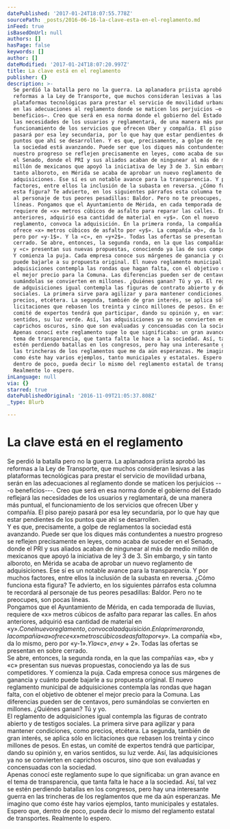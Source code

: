 ```yaml
---
datePublished: '2017-01-24T18:07:55.778Z'
sourcePath: _posts/2016-06-16-la-clave-esta-en-el-reglamento.md
inFeed: true
isBasedOnUrl: null
authors: []
hasPage: false
keywords: []
author: []
dateModified: '2017-01-24T18:07:20.997Z'
title: La clave está en el reglamento
publisher: {}
description: >-
  Se perdió la batalla pero no la guerra. La aplanadora priista aprobó las
  reformas a la Ley de Transporte, que muchos consideran lesivas a las
  plataformas tecnológicas para prestar el servicio de movilidad urbana, serán
  en las adecuaciones al reglamento donde se maticen los perjuicios —o
  beneficios—. Creo que será en esa norma donde el gobierno del Estado reflejará
  las necesidades de los usuarios y reglamentará, de una manera más puntual, el
  funcionamiento de los servicios que ofrecen Uber y compañía. El piso parejo
  pasará por esa ley secundaria, por lo que hay que estar pendientes de los
  puntos que ahí se desarrollen. Y es que, precisamente, a golpe de reglamentos
  la sociedad está avanzando. Puede ser que los diques más contundentes a
  nuestro progreso se reflejen precisamente en leyes, como acaba de suceder en
  el Senado, donde el PRI y sus aliados acaban de ningunear al más de medio
  millón de mexicanos que apoyó la iniciativa de ley 3 de 3. Sin embargo, y sin
  tanto alboroto, en Mérida se acaba de aprobar un nuevo reglamento de
  adquisiciones. Ese sí es un notable avance para la transparencia. Y por muchos
  factores, entre ellos la inclusión de la subasta en reversa. ¿Cómo funciona
  esta figura? Te advierto, en los siguientes párrafos esta columna te recordará
  al personaje de tus peores pesadillas: Baldor. Pero no te preocupes, son pocas
  líneas. Pongamos que el Ayuntamiento de Mérida, en cada temporada de lluvias,
  requiere de «x» metros cúbicos de asfalto para reparar las calles. En años
  anteriores, adquirió esa cantidad de material en «y$». Con el nuevo
  reglamento, convoca la adquisición. En la primera ronda, la compañía «a»
  ofrece «x» metros cúbicos de asfalto por «y$». La compañía «b», da lo mismo,
  pero por «y-1$». Y la «c», en «y+2$». Todas las ofertas se presentan en sobre
  cerrado. Se abre, entonces, la segunda ronda, en la que las compañías «a», «b»
  y «c» presentan sus nuevas propuestas, conociendo ya las de sus competidores.
  Y comienza la puja. Cada empresa conoce sus márgenes de ganancia y cuánto
  puede bajarle a su propuesta original. El nuevo reglamento municipal de
  adquisiciones contempla las rondas que hagan falta, con el objetivo de obtener
  el mejor precio para la Comuna. Las diferencias pueden ser de centavos, pero
  sumándolas se convierten en millones. ¿Quiénes ganan? Tú y yo. El reglamento
  de adquisiciones igual contempla las figuras de contrato abierto y de testigos
  sociales. La primera sirve para agilizar y para mantener condiciones, como
  precios, etcétera. La segunda, también de gran interés, se aplica sólo en
  licitaciones que rebasen los treinta y cinco millones de pesos. En estas, un
  comité de expertos tendrá que participar, dando su opinión y, en varios
  sentidos, su luz verde. Así, las adquisiciones ya no se convierten en
  caprichos oscuros, sino que son evaluadas y concensuadas con la sociedad.
  Apenas conocí este reglamento supe lo que significaba: un gran avance en el
  tema de transparencia, que tanta falta le hace a la sociedad. Así, tal vez se
  estén perdiendo batallas en los congresos, pero hay una interesante guerra en
  las trincheras de los reglamentos que me da aún esperanzas. Me imagino que
  como éste hay varios ejemplos, tanto municipales y estatales. Espero que,
  dentro de poco, pueda decir lo mismo del reglamento estatal de transportes.
  Realmente lo espero.
inLanguage: null
via: {}
starred: true
datePublishedOriginal: '2016-11-09T21:05:37.808Z'
_type: Blurb

---
```

# La clave está en el reglamento

Se perdió la batalla pero no la guerra. La aplanadora priista aprobó las reformas a la Ley de Transporte, que muchos consideran lesivas a las plataformas tecnológicas para prestar el servicio de movilidad urbana, serán en las adecuaciones al reglamento donde se maticen los perjuicios ---o beneficios---. Creo que será en esa norma donde el gobierno del Estado reflejará las necesidades de los usuarios y reglamentará, de una manera más puntual, el funcionamiento de los servicios que ofrecen Uber y compañía. El piso parejo pasará por esa ley secundaria, por lo que hay que estar pendientes de los puntos que ahí se desarrollen.   
Y es que, precisamente, a golpe de reglamentos la sociedad está avanzando. Puede ser que los diques más contundentes a nuestro progreso se reflejen precisamente en leyes, como acaba de suceder en el Senado, donde el PRI y sus aliados acaban de ningunear al más de medio millón de mexicanos que apoyó la iniciativa de ley 3 de 3\. Sin embargo, y sin tanto alboroto, en Mérida se acaba de aprobar un nuevo reglamento de adquisiciones. Ese sí es un notable avance para la transparencia. Y por muchos factores, entre ellos la inclusión de la subasta en reversa. ¿Cómo funciona esta figura? Te advierto, en los siguientes párrafos esta columna te recordará al personaje de tus peores pesadillas: Baldor. Pero no te preocupes, son pocas líneas.   
Pongamos que el Ayuntamiento de Mérida, en cada temporada de lluvias, requiere de «x» metros cúbicos de asfalto para reparar las calles. En años anteriores, adquirió esa cantidad de material en «y$». Con el nuevo reglamento, convoca la adquisición. En la primera ronda, la compañía «a» ofrece «x» metros cúbicos de asfalto por «y$». La compañía «b», da lo mismo, pero por «y-1$». Y la «c», en «y+2$». Todas las ofertas se presentan en sobre cerrado.   
Se abre, entonces, la segunda ronda, en la que las compañías «a», «b» y «c» presentan sus nuevas propuestas, conociendo ya las de sus competidores. Y comienza la puja. Cada empresa conoce sus márgenes de ganancia y cuánto puede bajarle a su propuesta original. El nuevo reglamento municipal de adquisiciones contempla las rondas que hagan falta, con el objetivo de obtener el mejor precio para la Comuna. Las diferencias pueden ser de centavos, pero sumándolas se convierten en millones. ¿Quiénes ganan? Tú y yo.   
El reglamento de adquisiciones igual contempla las figuras de contrato abierto y de testigos sociales. La primera sirve para agilizar y para mantener condiciones, como precios, etcétera. La segunda, también de gran interés, se aplica sólo en licitaciones que rebasen los treinta y cinco millones de pesos. En estas, un comité de expertos tendrá que participar, dando su opinión y, en varios sentidos, su luz verde. Así, las adquisiciones ya no se convierten en caprichos oscuros, sino que son evaluadas y concensuadas con la sociedad.   
Apenas conocí este reglamento supe lo que significaba: un gran avance en el tema de transparencia, que tanta falta le hace a la sociedad. Así, tal vez se estén perdiendo batallas en los congresos, pero hay una interesante guerra en las trincheras de los reglamentos que me da aún esperanzas. Me imagino que como éste hay varios ejemplos, tanto municipales y estatales. Espero que, dentro de poco, pueda decir lo mismo del reglamento estatal de transportes. Realmente lo espero.